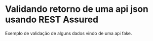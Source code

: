 # Validando retorno de uma api json usando REST Assured

Exemplo de validação de alguns dados vindo de uma api fake.
